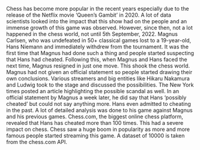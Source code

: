 Chess has become more popular in the recent years especially due to the release of the Netflix movie ‘Queen’s Gambit’ in 2020. A lot of data scientists looked into the impact that this show had on the people and an immense growth of this game was observed. However, since then, not a lot happened in the chess world, not until 5th September, 2022.
Magnus Carlsen, who was undefeated in 50+ classical games lost to a 19-year-old, Hans Niemann and immediately withdrew from the tournament. It was the first time that Magnus had done such a thing and people started suspecting that Hans had cheated. Following this, when Magnus and Hans faced the next time, Magnus resigned in just one move. This shook the chess world. Magnus had not given an official statement so people started drawing their own conclusions. Various streamers and big entities like Hikaru Nakamura and Ludwig took to the stage and discussed the possibilities. The New York times posted an article highlighting the possible scandal as well. In an official statement by Magnus a week later, he did say that Hans ‘possibly cheated’ but could not say anything more. Hans even admitted to cheating in the past. A lot of detailed analysis was done to his game against Magnus and his previous games. Chess.com, the biggest online chess platform, revealed that Hans has cheated more than 100 times.
This had a severe impact on chess. Chess saw a huge boom in popularity as more and more famous people started streaming this game. A dataset of 10000 is taken from the chess.com API. 
